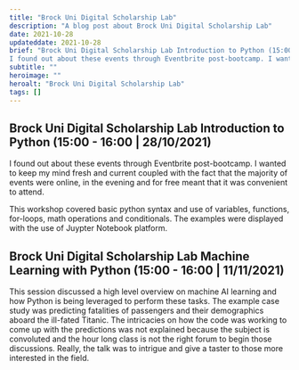 ```yaml
---
title: "Brock Uni Digital Scholarship Lab"
description: "A blog post about Brock Uni Digital Scholarship Lab"
date: 2021-10-28
updateddate: 2021-10-28
brief: "Brock Uni Digital Scholarship Lab Introduction to Python (15:00 - 16:00 | 28/10/2021)
I found out about these events through Eventbrite post-bootcamp. I wanted to keep my mind fresh and current coupled with the fact that the majority of events were o..."
subtitle: ""
heroimage: ""
heroalt: "Brock Uni Digital Scholarship Lab"
tags: []
---
```


## Brock Uni Digital Scholarship Lab Introduction to Python (15:00 - 16:00 | 28/10/2021)

I found out about these events through Eventbrite post-bootcamp. I wanted to keep my mind fresh and current coupled with the fact that the majority of events were online, in the evening and for free meant that it was convenient to attend.

This workshop covered basic python syntax and use of variables, functions, for-loops, math operations and conditionals. The examples were displayed with the use of Juypter Notebook platform.

## Brock Uni Digital Scholarship Lab Machine Learning with Python (15:00 - 16:00 | 11/11/2021)

This session discussed a high level overview on machine AI learning and how Python is being leveraged to perform these tasks. The example case study was predicting fatalities of passengers and their demographics aboard the ill-fated Titanic. The intricacies on how the code was working to come up with the predictions was not explained because the subject is convoluted and the hour long class is not the right forum to begin those discussions. Really, the talk was to intrigue and give a taster to those more interested in the field.
